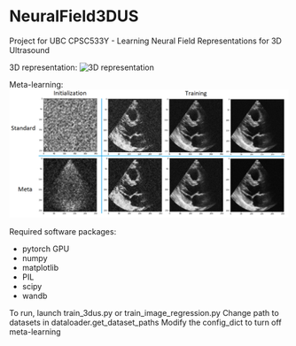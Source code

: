 # NeuralField3DUS
Project for UBC CPSC533Y - Learning Neural Field Representations for 3D Ultrasound

3D representation:
![3D representation](./supplementary_material/3dus_result_baseline.gif)

Meta-learning:
![Meta-learning](./supplementary_material/training_progression_us.png)

Required software packages:
- pytorch GPU
- numpy
- matplotlib
- PIL
- scipy
- wandb

To run, launch train_3dus.py or train_image_regression.py
Change path to datasets in dataloader.get_dataset_paths
Modify the config_dict to turn off meta-learning
